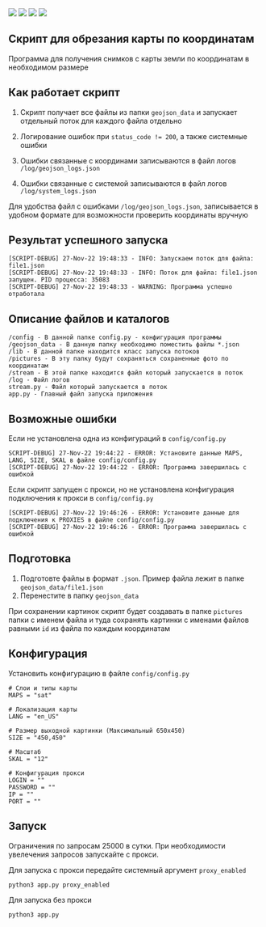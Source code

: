 <div align="left">
<img src="https://img.shields.io/github/languages/code-size/dvdkitay/land-fragment-script" />
<img src="https://img.shields.io/github/languages/top/dvdkitay/land-fragment-script" />
<img src="https://img.shields.io/github/issues/dvdkitay/land-fragment-script" />
<img src="https://img.shields.io/github/issues-pr/dvdkitay/land-fragment-script" />
<div>


## Скрипт для обрезания карты по координатам

Программа для получения снимков с карты земли по координатам в необходимом размере

## Как работает скрипт 

1. Скрипт получает все файлы из папки `geojson_data` и запускает отдельный поток для каждого файла отдельно 

2. Логирование ошибок при `status_code != 200`, а также системные ошибки

3. Ошибки связанные с координами записываются в файл логов `/log/geojson_logs.json`

4. Ошибки связанные с системой записываются в файл логов `/log/system_logs.json`

Для удобства файл с ошибками `/log/geojson_logs.json`, записывается в удобном формате для возможности проверить координаты вручную

## Результат успешного запуска

```
[SCRIPT-DEBUG] 27-Nov-22 19:48:33 - INFO: Запускаем поток для файла: file1.json
[SCRIPT-DEBUG] 27-Nov-22 19:48:33 - INFO: Поток для файла: file1.json запущен. PID процесса: 35083
[SCRIPT-DEBUG] 27-Nov-22 19:48:33 - WARNING: Программа успешно отработала
```

## Описание файлов и каталогов

```
/config - В данной папке config.py - конфигурация программы
/geojson_data - В данную папку необходимо поместить файлы *.json
/lib - В данной папке находится класс запуска потоков
/pictures - В эту папку будут сохраняться сохраненные фото по координатам
/stream - В этой папке находится файл который запускается в поток
/log - Файл логов
stream.py - Файл который запускается в поток 
app.py - Главный файл запуска приложения
```

## Возможные ошибки
Если не установлена одна из конфигураций в `config/config.py`

```
SCRIPT-DEBUG] 27-Nov-22 19:44:22 - ERROR: Установите данные MAPS, LANG, SIZE, SKAL в файле config/config.py
[SCRIPT-DEBUG] 27-Nov-22 19:44:22 - ERROR: Программа завершилась с ошибкой
```

Если скрипт запущен с прокси, но не установлена конфигурация подключения к прокси в `config/config.py`

```
[SCRIPT-DEBUG] 27-Nov-22 19:46:26 - ERROR: Установите данные для подключения к PROXIES в файле config/config.py
[SCRIPT-DEBUG] 27-Nov-22 19:46:26 - ERROR: Программа завершилась с ошибкой
```

## Подготовка

1. Подготовте файлы в формат `.json`. Пример файла лежит в папке `geojson_data/file1.json`
2. Перенестите в папку `geojson_data`

При сохранении картинок скрипт будет создавать в папке `pictures` папки с именем файла и туда сохранять картинки с именами файлов равными `id` из файла по каждым координатам

## Конфигурация

Установить конфигурацию в файле `config/config.py`

```
# Слои и типы карты
MAPS = "sat" 

# Локализация карты
LANG = "en_US"

# Размер выходной картинки (Максимальный 650х450)
SIZE = "450,450"

# Масштаб
SKAL = "12"

# Конфигурация прокси
LOGIN = ""
PASSWORD = ""
IP = ""
PORT = ""
```

## Запуск

Ограничения по запросам 25000 в сутки. При необходимости увелечения запросов запускайте с прокси. 

Для запуска с прокси передайте системный аргумент `proxy_enabled`

```
python3 app.py proxy_enabled
```

Для запуска без прокси 

```
python3 app.py 
```